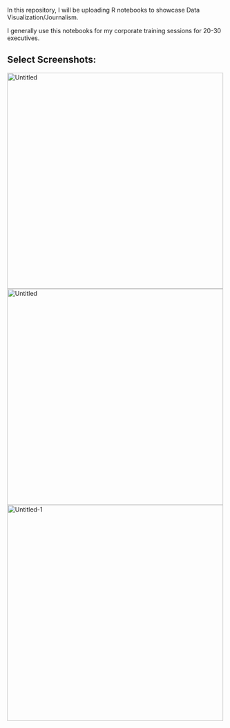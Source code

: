In this repository, I will be uploading R notebooks to showcase Data Visualization/Journalism.

I generally use this notebooks for my corporate training sessions for 20-30 executives.

## Select Screenshots:

<img width="500" height="500" alt="Untitled" src="https://github.com/user-attachments/assets/2b8fcab0-9353-4078-b3f8-a7f675d969ca" />

<img width="500" height="500" alt="Untitled" src="https://github.com/user-attachments/assets/0dc9ceeb-a386-44b0-8b2f-f16e56c7c3bd" />

<img width="500" height="500" alt="Untitled-1" src="https://github.com/user-attachments/assets/222af2d0-143d-42d6-9e3d-0434eb6c4573" />


